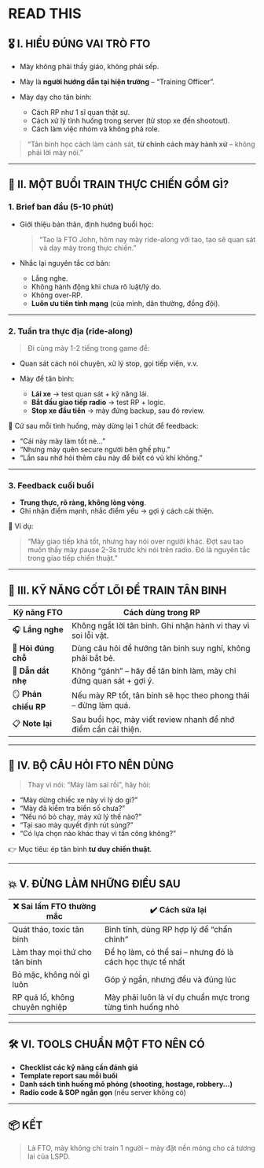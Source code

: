# READ THIS

## 🎖️ I. HIỂU ĐÚNG VAI TRÒ FTO

* Mày không phải thầy giáo, không phải sếp.
* Mày là **người hướng dẫn tại hiện trường** – “Training Officer”.
* Mày dạy cho tân binh:

  * Cách RP như 1 sĩ quan thật sự.
  * Cách xử lý tình huống trong server (từ stop xe đến shootout).
  * Cách làm việc nhóm và không phá role.

> “Tân binh học cách làm cảnh sát, **từ chính cách mày hành xử** – không phải lời mày nói.”

---

## 🧠 II. MỘT BUỔI TRAIN THỰC CHIẾN GỒM GÌ?

### 1. **Brief ban đầu (5-10 phút)**

* Giới thiệu bản thân, định hướng buổi học:

  > “Tao là FTO John, hôm nay mày ride-along với tao, tao sẽ quan sát và dạy mày trong thực chiến.”
* Nhắc lại nguyên tắc cơ bản:

  * Lắng nghe.
  * Không hành động khi chưa rõ luật/lý do.
  * Không over-RP.
  * **Luôn ưu tiên tính mạng** (của mình, dân thường, đồng đội).

---

### 2. **Tuần tra thực địa (ride-along)**

> Đi cùng mày 1-2 tiếng trong game để:

* Quan sát cách nói chuyện, xử lý stop, gọi tiếp viện, v.v.
* Mày để tân binh:

  * **Lái xe** → test quan sát + kỹ năng lái.
  * **Bắt đầu giao tiếp radio** → test RP + logic.
  * **Stop xe đầu tiên** → mày đứng backup, sau đó review.

🧠 Cứ sau mỗi tình huống, mày dừng lại 1 chút để feedback:

* “Cái này mày làm tốt nè…”
* “Nhưng mày quên secure người bên ghế phụ.”
* “Lần sau nhớ hỏi thêm câu này để biết có vũ khí không.”

---

### 3. **Feedback cuối buổi**

* **Trung thực, rõ ràng, không lòng vòng**.
* Ghi nhận điểm mạnh, nhắc điểm yếu → gợi ý cách cải thiện.

💬 Ví dụ:

> “Mày giao tiếp khá tốt, nhưng hay nói over người khác. Đợt sau tao muốn thấy mày pause 2-3s trước khi nói trên radio. Đó là nguyên tắc trong giao tiếp chiến thuật.”

---

## 🔎 III. KỸ NĂNG CỐT LÕI ĐỂ TRAIN TÂN BINH

| Kỹ năng FTO          | Cách dùng trong RP                                                 |
| -------------------- | ------------------------------------------------------------------ |
| 🎧 **Lắng nghe**     | Không ngắt lời tân binh. Ghi nhận hành vi thay vì soi lỗi vặt.     |
| 🎤 **Hỏi đúng chỗ**  | Dùng câu hỏi để hướng tân binh suy nghĩ, không phải bắt bẻ.        |
| 🧭 **Dẫn dắt nhẹ**   | Không “gánh” – hãy để tân binh làm, mày chỉ đứng quan sát + gợi ý. |
| 🪞 **Phản chiếu RP** | Nếu mày RP tốt, tân binh sẽ học theo phong thái – đừng làm quá.    |
| 📋 **Note lại**      | Sau buổi học, mày viết review nhanh để nhớ điểm cần cải thiện.     |

---

## 📑 IV. BỘ CÂU HỎI FTO NÊN DÙNG

> Thay vì nói: “Mày làm sai rồi”, hãy hỏi:

* “Mày dừng chiếc xe này vì lý do gì?”
* “Mày đã kiểm tra biển số chưa?”
* “Nếu nó bỏ chạy, mày xử lý thế nào?”
* “Tại sao mày quyết định rút súng?”
* “Có lựa chọn nào khác thay vì tấn công không?”

👉 Mục tiêu: ép tân binh **tư duy chiến thuật**.

---

## 💥 V. ĐỪNG LÀM NHỮNG ĐIỀU SAU

| ❌ Sai lầm FTO thường mắc       | ✔️ Cách sửa lại                                            |
| ------------------------------ | ---------------------------------------------------------- |
| Quát tháo, toxic tân binh      | Bình tĩnh, dùng RP hợp lý để “chấn chỉnh”                  |
| Làm thay mọi thứ cho tân binh  | Để họ làm, có thể sai – nhưng đó là cách học thực tế nhất  |
| Bỏ mặc, không nói gì luôn      | Góp ý ngắn, nhưng đều và đúng lúc                          |
| RP quá lố, không chuyên nghiệp | Mày phải luôn là ví dụ chuẩn mực trong từng tình huống nhỏ |

---

## 🛠 VI. TOOLS CHUẨN MỘT FTO NÊN CÓ

* **Checklist các kỹ năng cần đánh giá**
* **Template report sau mỗi buổi**
* **Danh sách tình huống mô phỏng (shooting, hostage, robbery...)**
* **Radio code & SOP ngắn gọn** (nếu server không có)

---

## 📦 KẾT

> Là FTO, mày không chỉ train 1 người – mày đặt nền móng cho cả tương lai của LSPD.
